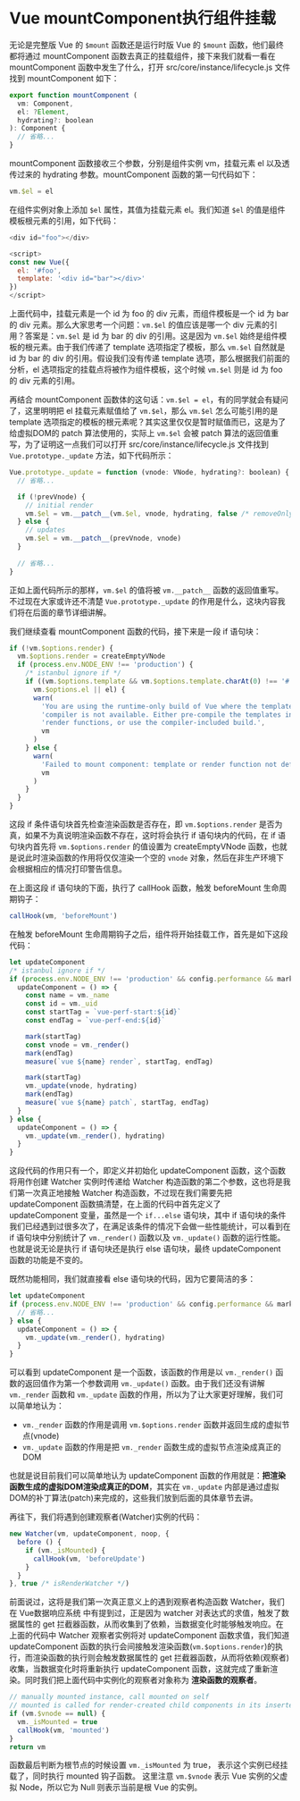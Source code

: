 # Vue mountComponent执行组件挂载

无论是完整版 Vue 的 `$mount` 函数还是运行时版 Vue 的 `$mount` 函数，他们最终都将通过 mountComponent 函数去真正的挂载组件，接下来我们就看一看在 mountComponent 函数中发生了什么，打开 src/core/instance/lifecycle.js 文件找到 mountComponent 如下：

```js
export function mountComponent (
  vm: Component,
  el: ?Element,
  hydrating?: boolean
): Component {
  // 省略...
}
```

mountComponent 函数接收三个参数，分别是组件实例 vm，挂载元素 el 以及透传过来的 hydrating 参数。mountComponent 函数的第一句代码如下：

```js
vm.$el = el
```

在组件实例对象上添加 `$el` 属性，其值为挂载元素 el。我们知道 `$el` 的值是组件模板根元素的引用，如下代码：

```js
<div id="foo"></div>

<script>
const new Vue({
  el: '#foo',
  template: '<div id="bar"></div>'
})
</script>
```

上面代码中，挂载元素是一个 id 为 foo 的 div 元素，而组件模板是一个 id 为 bar 的 div 元素。那么大家思考一个问题：`vm.$el` 的值应该是哪一个 div 元素的引用？答案是：`vm.$el` 是 id 为 bar 的 div 的引用。这是因为 `vm.$el` 始终是组件模板的根元素。由于我们传递了 template 选项指定了模板，那么 `vm.$el` 自然就是 id 为 bar 的 div 的引用。假设我们没有传递 template 选项，那么根据我们前面的分析，el 选项指定的挂载点将被作为组件模板，这个时候 `vm.$el` 则是 id 为 foo 的 div 元素的引用。

再结合 mountComponent 函数体的这句话：`vm.$el = el`，有的同学就会有疑问了，这里明明把 el 挂载元素赋值给了 `vm.$el`，那么 `vm.$el` 怎么可能引用的是 template 选项指定的模板的根元素呢？其实这里仅仅是暂时赋值而已，这是为了给虚拟DOM的 patch 算法使用的，实际上 `vm.$el` 会被 patch 算法的返回值重写，为了证明这一点我们可以打开 src/core/instance/lifecycle.js 文件找到 `Vue.prototype._update` 方法，如下代码所示：

```js
Vue.prototype._update = function (vnode: VNode, hydrating?: boolean) {
  // 省略...

  if (!prevVnode) {
    // initial render
    vm.$el = vm.__patch__(vm.$el, vnode, hydrating, false /* removeOnly */)
  } else {
    // updates
    vm.$el = vm.__patch__(prevVnode, vnode)
  }
  
  // 省略...
}
```

正如上面代码所示的那样，`vm.$el` 的值将被 `vm.__patch__` 函数的返回值重写。不过现在大家或许还不清楚 `Vue.prototype._update` 的作用是什么，这块内容我们将在后面的章节详细讲解。

我们继续查看 mountComponent 函数的代码，接下来是一段 if 语句块：

```js
if (!vm.$options.render) {
  vm.$options.render = createEmptyVNode
  if (process.env.NODE_ENV !== 'production') {
    /* istanbul ignore if */
    if ((vm.$options.template && vm.$options.template.charAt(0) !== '#') ||
      vm.$options.el || el) {
      warn(
        'You are using the runtime-only build of Vue where the template ' +
        'compiler is not available. Either pre-compile the templates into ' +
        'render functions, or use the compiler-included build.',
        vm
      )
    } else {
      warn(
        'Failed to mount component: template or render function not defined.',
        vm
      )
    }
  }
}
```

这段 if 条件语句块首先检查渲染函数是否存在，即 `vm.$options.render` 是否为真，如果不为真说明渲染函数不存在，这时将会执行 if 语句块内的代码，在 if 语句块内首先将 `vm.$options.render` 的值设置为 createEmptyVNode 函数，也就是说此时渲染函数的作用将仅仅渲染一个空的 `vnode` 对象，然后在非生产环境下会根据相应的情况打印警告信息。

在上面这段 if 语句块的下面，执行了 callHook 函数，触发 beforeMount 生命周期钩子：

```js
callHook(vm, 'beforeMount')
```

在触发 beforeMount 生命周期钩子之后，组件将开始挂载工作，首先是如下这段代码：

```js
let updateComponent
/* istanbul ignore if */
if (process.env.NODE_ENV !== 'production' && config.performance && mark) {
  updateComponent = () => {
    const name = vm._name
    const id = vm._uid
    const startTag = `vue-perf-start:${id}`
    const endTag = `vue-perf-end:${id}`

    mark(startTag)
    const vnode = vm._render()
    mark(endTag)
    measure(`vue ${name} render`, startTag, endTag)

    mark(startTag)
    vm._update(vnode, hydrating)
    mark(endTag)
    measure(`vue ${name} patch`, startTag, endTag)
  }
} else {
  updateComponent = () => {
    vm._update(vm._render(), hydrating)
  }
}
```

这段代码的作用只有一个，即定义并初始化 updateComponent 函数，这个函数将用作创建 Watcher 实例时传递给 Watcher 构造函数的第二个参数，这也将是我们第一次真正地接触 Watcher 构造函数，不过现在我们需要先把 updateComponent 函数搞清楚，在上面的代码中首先定义了 updateComponent 变量，虽然是一个 `if...else` 语句块，其中 if 语句块的条件我们已经遇到过很多次了，在满足该条件的情况下会做一些性能统计，可以看到在 if 语句块中分别统计了 `vm._render()` 函数以及 `vm._update()` 函数的运行性能。也就是说无论是执行 if 语句块还是执行 else 语句块，最终 updateComponent 函数的功能是不变的。

既然功能相同，我们就直接看 else 语句块的代码，因为它要简洁的多：

```js
let updateComponent
if (process.env.NODE_ENV !== 'production' && config.performance && mark) {
  // 省略...
} else {
  updateComponent = () => {
    vm._update(vm._render(), hydrating)
  }
}
```

可以看到 updateComponent 是一个函数，该函数的作用是以 `vm._render()` 函数的返回值作为第一个参数调用 `vm._update()` 函数。由于我们还没有讲解 `vm._render` 函数和 `vm._update` 函数的作用，所以为了让大家更好理解，我们可以简单地认为：

- `vm._render` 函数的作用是调用 `vm.$options.render` 函数并返回生成的虚拟节点(vnode)
- `vm._update` 函数的作用是把 `vm._render` 函数生成的虚拟节点渲染成真正的 DOM

也就是说目前我们可以简单地认为 updateComponent 函数的作用就是：**把渲染函数生成的虚拟DOM渲染成真正的DOM**，其实在 `vm._update` 内部是通过虚拟DOM的补丁算法(patch)来完成的，这些我们放到后面的具体章节去讲。

再往下，我们将遇到创建观察者(Watcher)实例的代码：

```js
new Watcher(vm, updateComponent, noop, {
  before () {
    if (vm._isMounted) {
      callHook(vm, 'beforeUpdate')
    }
  }
}, true /* isRenderWatcher */)
```

前面说过，这将是我们第一次真正意义上的遇到观察者构造函数 Watcher，我们在 Vue数据响应系统 中有提到过，正是因为 watcher 对表达式的求值，触发了数据属性的 get 拦截器函数，从而收集到了依赖，当数据变化时能够触发响应。在上面的代码中 Watcher 观察者实例将对 updateComponent 函数求值，我们知道 updateComponent 函数的执行会间接触发渲染函数(`vm.$options.render`)的执行，而渲染函数的执行则会触发数据属性的 get 拦截器函数，从而将依赖(观察者)收集，当数据变化时将重新执行 updateComponent 函数，这就完成了重新渲染。同时我们把上面代码中实例化的观察者对象称为 **渲染函数的观察者**。

```js
// manually mounted instance, call mounted on self
// mounted is called for render-created child components in its inserted hook
if (vm.$vnode == null) {
  vm._isMounted = true
  callHook(vm, 'mounted')
}
return vm
```

函数最后判断为根节点的时候设置 `vm._isMounted` 为 true， 表示这个实例已经挂载了，同时执行 mounted 钩子函数。 这里注意 `vm.$vnode` 表示 Vue 实例的父虚拟 Node，所以它为 Null 则表示当前是根 Vue 的实例。
